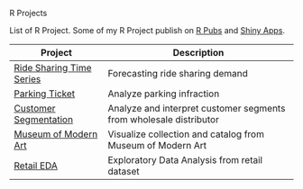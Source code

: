 R Projects

List of R Project. Some of my R Project publish on [R Pubs](https://rpubs.com/muslimalfatih) and [Shiny Apps](https://www.shinyapps.io/).

| Project | Description |
| ------- | ----------- |
| [Ride Sharing Time Series](https://rpubs.com/muslimalfatih/time-series-ride-sharing) | Forecasting ride sharing demand |
| [Parking Ticket](https://rpubs.com/muslimalfatih/parking-ticket) | Analyze parking infraction |
| [Customer Segmentation](https://rpubs.com/muslimalfatih/customer-segmentation) | Analyze and interpret customer segments from wholesale distributor |
| [Museum of Modern Art](https://muslimalfatih.shinyapps.io/museum-modern-art) | Visualize collection and catalog from Museum of Modern Art  |
| [Retail EDA](#) | Exploratory Data Analysis from retail dataset |
